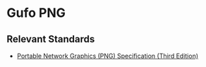 # Gufo PNG

## Relevant Standards

- [Portable Network Graphics (PNG) Specification (Third Edition)](https://www.w3.org/TR/2024/CRD-png-3-20240718/)
